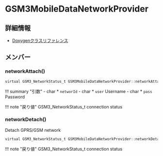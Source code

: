 # GSM3MobileDataNetworkProvider



## 詳細情報

- [Doxygenクラスリファレンス](https://lang-ship.com/reference/Arduino/1.8.9/class_g_s_m3_mobile_data_network_provider.html)

## メンバー

### networkAttach()



```c
virtual GSM3_NetworkStatus_t GSM3MobileDataNetworkProvider::networkAttach(char *networId, char *user, char *pass)=0
```

!!! summary "引数"
	- char * `networId` 
	- char * `user` Username 
	- char * `pass` Password 

!!! note "戻り値"
	GSM3_NetworkStatus_t connection status 



### networkDetach()


Detach GPRS/GSM network 

```c
virtual GSM3_NetworkStatus_t GSM3MobileDataNetworkProvider::networkDetach()=0
```

!!! note "戻り値"
	GSM3_NetworkStatus_t connection status 



